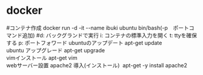 # docker
#コンテナ作成  docker run -d -it --name ibuki ubuntu bin/bash(-p　ポートコマンド追加) 
#d: バックグランドで実行
i: コンテナの標準入力を開く
		t: ttyを確保する
		p: ポートフォワード
ubuntuのアップデート apt-get update<br>
ubuntu アップグレード apt-get upgrade<br>
vimインストール apt-get vim<br>
webサーバー設置 apache2 導入(インストール)  apt-get -y install apache2  <br>

